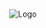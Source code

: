 
<br />
<p align="center">
    <img src="https://user-images.githubusercontent.com/54639269/77382583-8346d700-6d5f-11ea-8156-bf9609d9dc77.gif
" alt="Logo">
</p>
